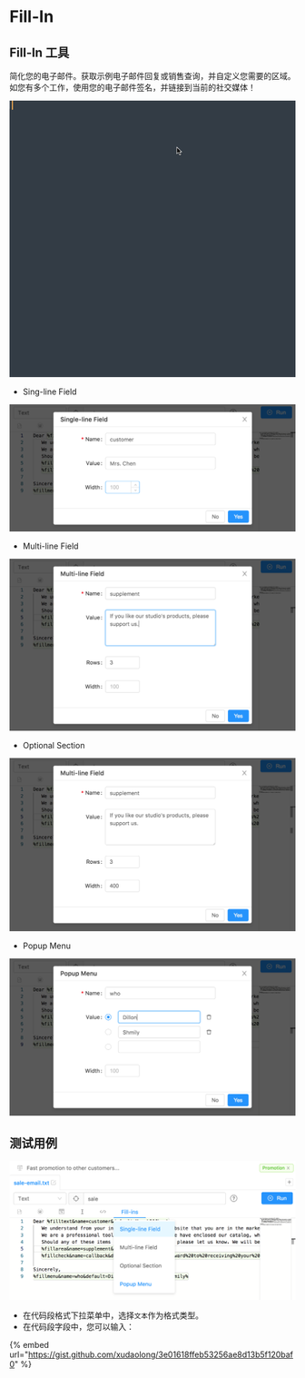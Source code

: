# Fill-In

## Fill-In 工具

简化您的电子邮件。获取示例电子邮件回复或销售查询，并自定义您需要的区域。如您有多个工作，使用您的电子邮件签名，并链接到当前的社交媒体！

![](../.gitbook/assets/fill-in.gif)

* Sing-line Field 

![](../.gitbook/assets/image%20%284%29.png)

* Multi-line Field 

![](../.gitbook/assets/image%20%288%29.png)

* Optional Section 

![](../.gitbook/assets/image%20%2819%29.png)

* Popup Menu

![](../.gitbook/assets/image%20%2822%29.png)

## 测试用例

![](../.gitbook/assets/image%20%2813%29.png)

* 在代码段格式下拉菜单中，选择`文本`作为格式类型。
* 在代码段字段中，您可以输入：

{% embed url="https://gist.github.com/xudaolong/3e01618ffeb53256ae8d13b5f120baf0" %}

